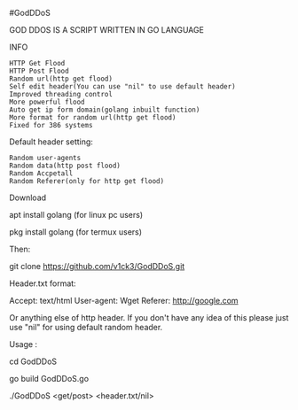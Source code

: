 #GodDDoS

GOD DDOS IS A SCRIPT WRITTEN IN GO LANGUAGE

INFO

    HTTP Get Flood
    HTTP Post Flood
    Random url(http get flood)
    Self edit header(You can use "nil" to use default header)
    Improved threading control
    More powerful flood
    Auto get ip form domain(golang inbuilt function)
    More format for random url(http get flood)
    Fixed for 386 systems

Default header setting:

    Random user-agents
    Random data(http post flood)
    Random Accpetall
    Random Referer(only for http get flood)

Download

apt install golang (for linux pc users)

pkg install golang (for termux users)

Then:

git clone https://github.com/v1ck3/GodDDoS.git

Header.txt format:

Accept: text/html
User-agent: Wget
Referer: http://google.com

Or anything else of http header. If you don't have any idea of this please just use "nil" for using default random header.

Usage : 

cd GodDDoS

go build GodDDoS.go

./GodDDoS  <url> <threads> <get/post> <seconds> <header.txt/nil>

